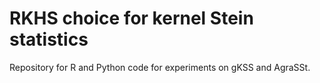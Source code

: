 # RKHS choice for kernel Stein statistics
Repository for R and Python code for experiments on gKSS and AgraSSt.
